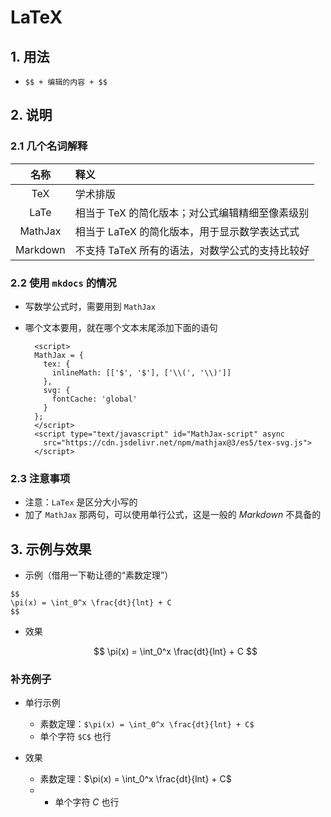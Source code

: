 # LaTeX

## 1. 用法

- `$$ + 编辑的内容 + $$`

## 2. 说明

### 2.1 几个名词解释

| 名称 | 释义 |
| :---: | :--- |
| TeX | 学术排版 |
| LaTe | 相当于 TeX 的简化版本；对公式编辑精细至像素级别 |
| MathJax | 相当于 LaTeX 的简化版本，用于显示数学表达式式 |
| Markdown | 不支持 TaTeX 所有的语法，对数学公式的支持比较好 |

### 2.2 使用 `mkdocs` 的情况

- 写数学公式时，需要用到 `MathJax`
- 哪个文本要用，就在哪个文本末尾添加下面的语句

        <script>
        MathJax = {
          tex: {
            inlineMath: [['$', '$'], ['\\(', '\\)']]
          },
          svg: {
            fontCache: 'global'
          }
        };
        </script>
        <script type="text/javascript" id="MathJax-script" async
          src="https://cdn.jsdelivr.net/npm/mathjax@3/es5/tex-svg.js">
        </script>

### 2.3 注意事项

- 注意：`LaTex` 是区分大小写的
- 加了 `MathJax` 那两句，可以使用单行公式，这是一般的 *Markdown* 不具备的

## 3. 示例与效果

- 示例（借用一下勒让德的“素数定理”）

```
$$
\pi(x) = \int_0^x \frac{dt}{lnt} + C
$$
```

- 效果

    $$
    \pi(x) = \int_0^x \frac{dt}{lnt} + C
    $$

### 补充例子

- 单行示例
    - 素数定理：`$\pi(x) = \int_0^x \frac{dt}{lnt} + C$`
    - 单个字符 `$C$` 也行

- 效果
    - 素数定理：$\pi(x) = \int_0^x \frac{dt}{lnt} + C$
    - - 单个字符 $C$ 也行

<script>
MathJax = {
  tex: {
    inlineMath: [['$', '$'], ['\\(', '\\)']]
  },
  svg: {
    fontCache: 'global'
  }
};
</script>
<script type="text/javascript" id="MathJax-script" async
  src="https://cdn.jsdelivr.net/npm/mathjax@3/es5/tex-svg.js">
</script>